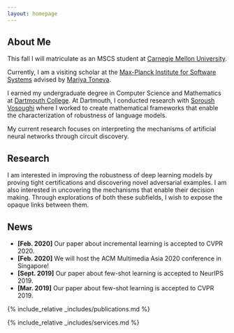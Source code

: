 ```yaml
---
layout: homepage
---
```


## About Me
This fall I will matriculate as an MSCS student at [Carnegie Mellon University](https://www.cmu.edu/).

Currently, I am a visiting scholar at the [Max-Planck Institute for Software Systems](https://mpi-sws.org/) advised by [Mariya Toneva](https://mtoneva.com/). 

I earned my undergraduate degree in Computer Science and Mathematics at [Dartmouth College](https://home.dartmouth.edu/). At Dartmouth,
I conducted research with [Soroush Vosoughi](https://www.cs.dartmouth.edu/~soroush/) where I worked to create
mathematical frameworks that enable the characterization of robustness of language models.

My current research focuses on interpreting the mechanisms of artificial neural networks through circuit discovery. 

## Research
I am interested in improving the robustness of deep learning models by proving tight certifications and discovering novel adversarial examples.
I am also interested in uncovering the mechanisms that enable their decision making. Through explorations of both these subfields, I wish
to expose the opaque links between them. 

## News

- **[Feb. 2020]** Our paper about incremental learning is accepted to CVPR 2020.
- **[Feb. 2020]** We will host the ACM Multimedia Asia 2020 conference in Singapore!
- **[Sept. 2019]** Our paper about few-shot learning is accepted to NeurIPS 2019.
- **[Mar. 2019]** Our paper about few-shot learning is accepted to CVPR 2019.

{% include_relative _includes/publications.md %}

{% include_relative _includes/services.md %}
